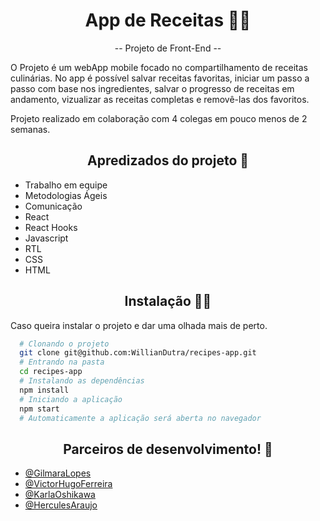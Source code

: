 <h1 align="center"> App de Receitas 🍛🥤 </h1>

<p align="center">-- Projeto de Front-End --</p>

<p>
O Projeto é um webApp mobile focado no compartilhamento de receitas culinárias. No app é possível salvar receitas favoritas, iniciar um passo a passo com base nos ingredientes, salvar o progresso de receitas em andamento, vizualizar as receitas completas e removê-las dos favoritos.
</p>

<p>
Projeto realizado em colaboração  com 4 colegas em pouco menos de 2 semanas.

</p>

<h2 align="center"> Apredizados do projeto 📝 </h2>

- Trabalho em equipe
- Metodologias Ágeis
- Comunicação
- React
- React Hooks
- Javascript
- RTL
- CSS
- HTML

<h2 align="center"> Instalação 👨‍💻 </h2>

Caso queira instalar o projeto e dar uma olhada mais de perto.

```bash
  # Clonando o projeto
  git clone git@github.com:WillianDutra/recipes-app.git
  # Entrando na pasta
  cd recipes-app
  # Instalando as dependências
  npm install
  # Iniciando a aplicação
  npm start
  # Automaticamente a aplicação será aberta no navegador
```
<h2 align="center">Parceiros de desenvolvimento! 🚀</h2>

- [@GilmaraLopes](https://github.com/GilmaraLopes)
- [@VictorHugoFerreira](https://github.com/victorhugoferreira)
- [@KarlaOshikawa](https://github.com/karlaoshikawa)
- [@HerculesAraujo](https://github.com/herculesaraujo)
